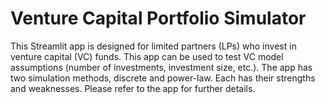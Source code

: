 # Venture Capital Portfolio Simulator

This Streamlit app is designed for limited partners (LPs) who invest in venture capital (VC) funds. This app can be used to test VC model assumptions (number of investments, investment size, etc.). The app has two simulation methods, discrete and power-law. Each has their strengths and weaknesses. Please refer to the app for further details.